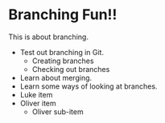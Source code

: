 # Branching Fun!!
This is about branching.

- Test out branching in Git.
  - Creating branches
  - Checking out branches
- Learn about merging.
- Learn some ways of looking at branches.
- Luke item
- Oliver item
  - Oliver sub-item
